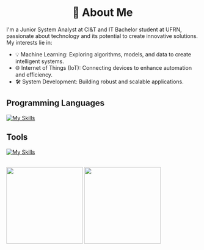 <h1 align="center">
👋 About Me
</h1>

I'm a Junior System Analyst at CI&T and IT Bachelor student at UFRN, passionate about technology and its potential to create innovative solutions.
My interests lie in:

- 💡 Machine Learning: Exploring algorithms, models, and data to create intelligent systems.
- 🌐 Internet of Things (IoT): Connecting devices to enhance automation and efficiency.
- 🛠️ System Development: Building robust and scalable applications.

## Programming Languages
[![My Skills](https://skillicons.dev/icons?i=java,py,ts,js)]()

## Tools
[![My Skills](https://skillicons.dev/icons?i=git,docker,postman,spring,django,nodejs,react,mysql,mongo)]()

<br />

<div> 
  <img height="200px" src="https://github-readme-stats.vercel.app/api/top-langs/?username=danieln0bre&langs_count=10&hide=vue,html,css&layout=compact&show_icons=true&theme=github_dark">
  <img height="200px" src="https://github-readme-stats.vercel.app/api?username=danieln0bre&show_icons=true&theme=github_dark">
</div>

